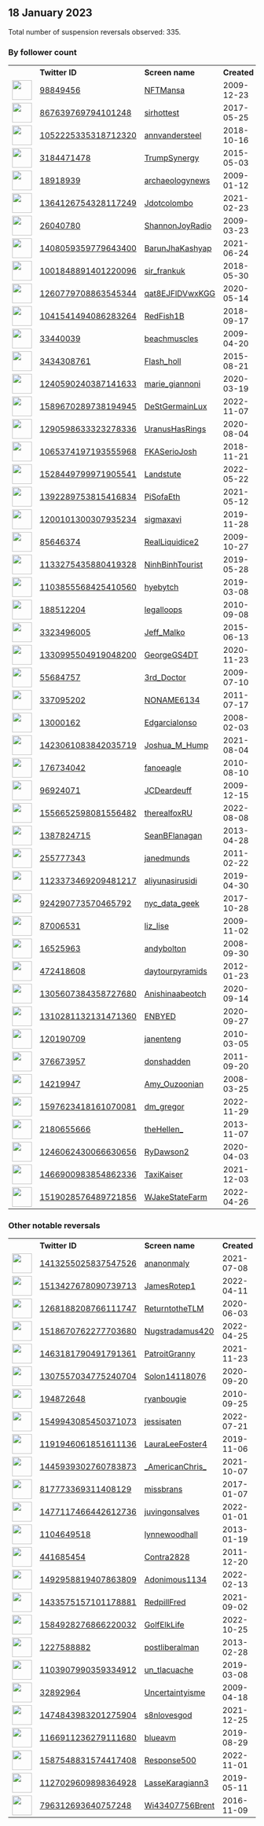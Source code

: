 
## 18 January 2023
Total number of suspension reversals observed: 335.

### By follower count
<table><tr><th></th><th align="left">Twitter ID</th><th align="left">Screen name</th>
<th align="left">Created</th><th align="left">Status</th><th align="left">Suspended</th><th align="left">Followers</th>
<tr><td><a href="https://pbs.twimg.com/profile_images/1635477864899395585/tIEJPpMP_normal.jpg"><img src="https://pbs.twimg.com/profile_images/1635477864899395585/tIEJPpMP_normal.jpg" width="40px" height="40px" align="center"/></a></td><td><a href="https://twitter.com/intent/user?user_id=98849456">98849456</a></td><td><a href="https://twitter.com/NFTMansa">NFTMansa</a></td><td>2009-12-23</td><td align="center"></td><td>2023-01-13</td><td>108323</td></tr>
<tr><td><a href="https://pbs.twimg.com/profile_images/1621724574395305984/CLylZocU_normal.jpg"><img src="https://pbs.twimg.com/profile_images/1621724574395305984/CLylZocU_normal.jpg" width="40px" height="40px" align="center"/></a></td><td><a href="https://twitter.com/intent/user?user_id=867639769794101248">867639769794101248</a></td><td><a href="https://twitter.com/sirhottest">sirhottest</a></td><td>2017-05-25</td><td align="center"></td><td>2022-11-24</td><td>93321</td></tr>
<tr><td><a href="https://pbs.twimg.com/profile_images/1623504501947629571/eHq1v02g_normal.jpg"><img src="https://pbs.twimg.com/profile_images/1623504501947629571/eHq1v02g_normal.jpg" width="40px" height="40px" align="center"/></a></td><td><a href="https://twitter.com/intent/user?user_id=1052225335318712320">1052225335318712320</a></td><td><a href="https://twitter.com/annvandersteel">annvandersteel</a></td><td>2018-10-16</td><td align="center"></td><td></td><td>81542</td></tr>
<tr><td><a href="https://pbs.twimg.com/profile_images/1002235587808694274/osA1ld-Z_normal.jpg"><img src="https://pbs.twimg.com/profile_images/1002235587808694274/osA1ld-Z_normal.jpg" width="40px" height="40px" align="center"/></a></td><td><a href="https://twitter.com/intent/user?user_id=3184471478">3184471478</a></td><td><a href="https://twitter.com/TrumpSynergy">TrumpSynergy</a></td><td>2015-05-03</td><td align="center"></td><td></td><td>51102</td></tr>
<tr><td><a href="https://pbs.twimg.com/profile_images/70837918/P40112644e_1__normal.jpg"><img src="https://pbs.twimg.com/profile_images/70837918/P40112644e_1__normal.jpg" width="40px" height="40px" align="center"/></a></td><td><a href="https://twitter.com/intent/user?user_id=18918939">18918939</a></td><td><a href="https://twitter.com/archaeologynews">archaeologynews</a></td><td>2009-01-12</td><td align="center"></td><td>2023-01-13</td><td>31595</td></tr>
<tr><td><a href="https://pbs.twimg.com/profile_images/1641635540385804288/Afzxo_PR_normal.jpg"><img src="https://pbs.twimg.com/profile_images/1641635540385804288/Afzxo_PR_normal.jpg" width="40px" height="40px" align="center"/></a></td><td><a href="https://twitter.com/intent/user?user_id=1364126754328117249">1364126754328117249</a></td><td><a href="https://twitter.com/Jdotcolombo">Jdotcolombo</a></td><td>2021-02-23</td><td align="center"></td><td>2022-10-05</td><td>24342</td></tr>
<tr><td><a href="https://pbs.twimg.com/profile_images/1273069360953909248/C2kzuW93_normal.jpg"><img src="https://pbs.twimg.com/profile_images/1273069360953909248/C2kzuW93_normal.jpg" width="40px" height="40px" align="center"/></a></td><td><a href="https://twitter.com/intent/user?user_id=26040780">26040780</a></td><td><a href="https://twitter.com/ShannonJoyRadio">ShannonJoyRadio</a></td><td>2009-03-23</td><td align="center"></td><td>2022-03-11</td><td>23420</td></tr>
<tr><td><a href="https://pbs.twimg.com/profile_images/1626828128499924992/356cO6Iz_normal.jpg"><img src="https://pbs.twimg.com/profile_images/1626828128499924992/356cO6Iz_normal.jpg" width="40px" height="40px" align="center"/></a></td><td><a href="https://twitter.com/intent/user?user_id=1408059359779643400">1408059359779643400</a></td><td><a href="https://twitter.com/BarunJhaKashyap">BarunJhaKashyap</a></td><td>2021-06-24</td><td align="center"></td><td>2022-12-31</td><td>19102</td></tr>
<tr><td><a href="https://pbs.twimg.com/profile_images/1630297810510794752/0LvZ387L_normal.jpg"><img src="https://pbs.twimg.com/profile_images/1630297810510794752/0LvZ387L_normal.jpg" width="40px" height="40px" align="center"/></a></td><td><a href="https://twitter.com/intent/user?user_id=1001848891401220096">1001848891401220096</a></td><td><a href="https://twitter.com/sir_frankuk">sir_frankuk</a></td><td>2018-05-30</td><td align="center"></td><td>2022-07-04</td><td>16892</td></tr>
<tr><td><a href="https://pbs.twimg.com/profile_images/1634756576023318528/ElWJEz5d_normal.jpg"><img src="https://pbs.twimg.com/profile_images/1634756576023318528/ElWJEz5d_normal.jpg" width="40px" height="40px" align="center"/></a></td><td><a href="https://twitter.com/intent/user?user_id=1260779708863545344">1260779708863545344</a></td><td><a href="https://twitter.com/qat8EJFlDVwxKGG">qat8EJFlDVwxKGG</a></td><td>2020-05-14</td><td align="center"></td><td>2023-01-12</td><td>15054</td></tr>
<tr><td><a href="https://pbs.twimg.com/profile_images/1617345848551038977/kpar0dQN_normal.jpg"><img src="https://pbs.twimg.com/profile_images/1617345848551038977/kpar0dQN_normal.jpg" width="40px" height="40px" align="center"/></a></td><td><a href="https://twitter.com/intent/user?user_id=1041541494086283264">1041541494086283264</a></td><td><a href="https://twitter.com/RedFish1B">RedFish1B</a></td><td>2018-09-17</td><td align="center"></td><td>2022-03-02</td><td>14693</td></tr>
<tr><td><a href="https://pbs.twimg.com/profile_images/1430937893791485953/f3gSr59Q_normal.jpg"><img src="https://pbs.twimg.com/profile_images/1430937893791485953/f3gSr59Q_normal.jpg" width="40px" height="40px" align="center"/></a></td><td><a href="https://twitter.com/intent/user?user_id=33440039">33440039</a></td><td><a href="https://twitter.com/beachmuscles">beachmuscles</a></td><td>2009-04-20</td><td align="center"></td><td>2022-11-24</td><td>12808</td></tr>
<tr><td><a href="https://pbs.twimg.com/profile_images/1584084957521186817/zot3mVd6_normal.jpg"><img src="https://pbs.twimg.com/profile_images/1584084957521186817/zot3mVd6_normal.jpg" width="40px" height="40px" align="center"/></a></td><td><a href="https://twitter.com/intent/user?user_id=3434308761">3434308761</a></td><td><a href="https://twitter.com/Flash_holl">Flash_holl</a></td><td>2015-08-21</td><td align="center">🚫</td><td>2022-11-02</td><td>10711</td></tr>
<tr><td><a href="https://pbs.twimg.com/profile_images/1609600085309931528/-6xbHJWJ_normal.jpg"><img src="https://pbs.twimg.com/profile_images/1609600085309931528/-6xbHJWJ_normal.jpg" width="40px" height="40px" align="center"/></a></td><td><a href="https://twitter.com/intent/user?user_id=1240590240387141633">1240590240387141633</a></td><td><a href="https://twitter.com/marie_giannoni">marie_giannoni</a></td><td>2020-03-19</td><td align="center"></td><td>2023-01-13</td><td>9646</td></tr>
<tr><td><a href="https://pbs.twimg.com/profile_images/1596284580343980034/xehi5jhh_normal.jpg"><img src="https://pbs.twimg.com/profile_images/1596284580343980034/xehi5jhh_normal.jpg" width="40px" height="40px" align="center"/></a></td><td><a href="https://twitter.com/intent/user?user_id=1589670289738194945">1589670289738194945</a></td><td><a href="https://twitter.com/DeStGermainLux">DeStGermainLux</a></td><td>2022-11-07</td><td align="center"></td><td>2023-01-01</td><td>9065</td></tr>
<tr><td><a href="https://pbs.twimg.com/profile_images/1640757055462973442/tozRTGYW_normal.jpg"><img src="https://pbs.twimg.com/profile_images/1640757055462973442/tozRTGYW_normal.jpg" width="40px" height="40px" align="center"/></a></td><td><a href="https://twitter.com/intent/user?user_id=1290598633323278336">1290598633323278336</a></td><td><a href="https://twitter.com/UranusHasRings">UranusHasRings</a></td><td>2020-08-04</td><td align="center"></td><td>2022-12-25</td><td>8474</td></tr>
<tr><td><a href="https://pbs.twimg.com/profile_images/1617445576831864832/m-vMUVFK_normal.jpg"><img src="https://pbs.twimg.com/profile_images/1617445576831864832/m-vMUVFK_normal.jpg" width="40px" height="40px" align="center"/></a></td><td><a href="https://twitter.com/intent/user?user_id=1065374197193555968">1065374197193555968</a></td><td><a href="https://twitter.com/FKASerioJosh">FKASerioJosh</a></td><td>2018-11-21</td><td align="center"></td><td>2022-09-15</td><td>7723</td></tr>
<tr><td><a href="https://pbs.twimg.com/profile_images/1625442570091352067/aOCGrlII_normal.jpg"><img src="https://pbs.twimg.com/profile_images/1625442570091352067/aOCGrlII_normal.jpg" width="40px" height="40px" align="center"/></a></td><td><a href="https://twitter.com/intent/user?user_id=1528449799971905541">1528449799971905541</a></td><td><a href="https://twitter.com/Landstute">Landstute</a></td><td>2022-05-22</td><td align="center">👋</td><td>2022-10-11</td><td>7353</td></tr>
<tr><td><a href="https://pbs.twimg.com/profile_images/1506126428768808964/HmI7_Us8_normal.jpg"><img src="https://pbs.twimg.com/profile_images/1506126428768808964/HmI7_Us8_normal.jpg" width="40px" height="40px" align="center"/></a></td><td><a href="https://twitter.com/intent/user?user_id=1392289753815416834">1392289753815416834</a></td><td><a href="https://twitter.com/PiSofaEth">PiSofaEth</a></td><td>2021-05-12</td><td align="center"></td><td>2023-01-11</td><td>5869</td></tr>
<tr><td><a href="https://pbs.twimg.com/profile_images/1607013957486739457/O8aZ2b9h_normal.jpg"><img src="https://pbs.twimg.com/profile_images/1607013957486739457/O8aZ2b9h_normal.jpg" width="40px" height="40px" align="center"/></a></td><td><a href="https://twitter.com/intent/user?user_id=1200101300307935234">1200101300307935234</a></td><td><a href="https://twitter.com/sigmaxavi">sigmaxavi</a></td><td>2019-11-28</td><td align="center"></td><td>2023-01-12</td><td>5281</td></tr>
<tr><td><a href="https://pbs.twimg.com/profile_images/1247328865703399425/y5Fg9i2R_normal.jpg"><img src="https://pbs.twimg.com/profile_images/1247328865703399425/y5Fg9i2R_normal.jpg" width="40px" height="40px" align="center"/></a></td><td><a href="https://twitter.com/intent/user?user_id=85646374">85646374</a></td><td><a href="https://twitter.com/RealLiquidice2">RealLiquidice2</a></td><td>2009-10-27</td><td align="center"></td><td>2022-11-07</td><td>5177</td></tr>
<tr><td><a href="https://pbs.twimg.com/profile_images/1136333222537601024/PfwFWMmC_normal.jpg"><img src="https://pbs.twimg.com/profile_images/1136333222537601024/PfwFWMmC_normal.jpg" width="40px" height="40px" align="center"/></a></td><td><a href="https://twitter.com/intent/user?user_id=1133275435880419328">1133275435880419328</a></td><td><a href="https://twitter.com/NinhBinhTourist">NinhBinhTourist</a></td><td>2019-05-28</td><td align="center"></td><td>2023-01-03</td><td>5146</td></tr>
<tr><td><a href="https://pbs.twimg.com/profile_images/1539720598619824128/VBYIR9IF_normal.jpg"><img src="https://pbs.twimg.com/profile_images/1539720598619824128/VBYIR9IF_normal.jpg" width="40px" height="40px" align="center"/></a></td><td><a href="https://twitter.com/intent/user?user_id=1103855568425410560">1103855568425410560</a></td><td><a href="https://twitter.com/hyebytch">hyebytch</a></td><td>2019-03-08</td><td align="center"></td><td>2023-01-13</td><td>5050</td></tr>
<tr><td><a href="https://pbs.twimg.com/profile_images/1632177918360141826/7BfIVME__normal.jpg"><img src="https://pbs.twimg.com/profile_images/1632177918360141826/7BfIVME__normal.jpg" width="40px" height="40px" align="center"/></a></td><td><a href="https://twitter.com/intent/user?user_id=188512204">188512204</a></td><td><a href="https://twitter.com/legalloops">legalloops</a></td><td>2010-09-08</td><td align="center"></td><td>2023-01-13</td><td>4481</td></tr>
<tr><td><a href="https://pbs.twimg.com/profile_images/1601707665549402117/xzUmZ-nk_normal.jpg"><img src="https://pbs.twimg.com/profile_images/1601707665549402117/xzUmZ-nk_normal.jpg" width="40px" height="40px" align="center"/></a></td><td><a href="https://twitter.com/intent/user?user_id=3323496005">3323496005</a></td><td><a href="https://twitter.com/Jeff_Malko">Jeff_Malko</a></td><td>2015-06-13</td><td align="center"></td><td>2023-01-07</td><td>4381</td></tr>
<tr><td><a href="https://pbs.twimg.com/profile_images/1331000800726949889/6_Ra0DNQ_normal.jpg"><img src="https://pbs.twimg.com/profile_images/1331000800726949889/6_Ra0DNQ_normal.jpg" width="40px" height="40px" align="center"/></a></td><td><a href="https://twitter.com/intent/user?user_id=1330995504919048200">1330995504919048200</a></td><td><a href="https://twitter.com/GeorgeGS4DT">GeorgeGS4DT</a></td><td>2020-11-23</td><td align="center"></td><td>2022-11-29</td><td>4337</td></tr>
<tr><td><a href="https://pbs.twimg.com/profile_images/1348901286821978112/g5H9a2sV_normal.jpg"><img src="https://pbs.twimg.com/profile_images/1348901286821978112/g5H9a2sV_normal.jpg" width="40px" height="40px" align="center"/></a></td><td><a href="https://twitter.com/intent/user?user_id=55684757">55684757</a></td><td><a href="https://twitter.com/3rd_Doctor">3rd_Doctor</a></td><td>2009-07-10</td><td align="center"></td><td></td><td>4303</td></tr>
<tr><td><a href="https://pbs.twimg.com/profile_images/1515252401380507648/eEgV_bUo_normal.jpg"><img src="https://pbs.twimg.com/profile_images/1515252401380507648/eEgV_bUo_normal.jpg" width="40px" height="40px" align="center"/></a></td><td><a href="https://twitter.com/intent/user?user_id=337095202">337095202</a></td><td><a href="https://twitter.com/NONAME6134">NONAME6134</a></td><td>2011-07-17</td><td align="center"></td><td>2023-01-12</td><td>3849</td></tr>
<tr><td><a href="https://pbs.twimg.com/profile_images/768126494631747586/eOhsJgHB_normal.jpg"><img src="https://pbs.twimg.com/profile_images/768126494631747586/eOhsJgHB_normal.jpg" width="40px" height="40px" align="center"/></a></td><td><a href="https://twitter.com/intent/user?user_id=13000162">13000162</a></td><td><a href="https://twitter.com/Edgarcialonso">Edgarcialonso</a></td><td>2008-02-03</td><td align="center"></td><td>2022-07-30</td><td>3419</td></tr>
<tr><td><a href="https://pbs.twimg.com/profile_images/1638608288081125406/tdiVDEZT_normal.jpg"><img src="https://pbs.twimg.com/profile_images/1638608288081125406/tdiVDEZT_normal.jpg" width="40px" height="40px" align="center"/></a></td><td><a href="https://twitter.com/intent/user?user_id=1423061083842035719">1423061083842035719</a></td><td><a href="https://twitter.com/Joshua_M_Hump">Joshua_M_Hump</a></td><td>2021-08-04</td><td align="center"></td><td>2022-09-22</td><td>3357</td></tr>
<tr><td><a href="https://pbs.twimg.com/profile_images/1630427352822939650/hAvHu42q_normal.jpg"><img src="https://pbs.twimg.com/profile_images/1630427352822939650/hAvHu42q_normal.jpg" width="40px" height="40px" align="center"/></a></td><td><a href="https://twitter.com/intent/user?user_id=176734042">176734042</a></td><td><a href="https://twitter.com/fanoeagle">fanoeagle</a></td><td>2010-08-10</td><td align="center"></td><td>2023-01-12</td><td>3243</td></tr>
<tr><td><a href="https://pbs.twimg.com/profile_images/1416795381229400066/PqmPPVKw_normal.jpg"><img src="https://pbs.twimg.com/profile_images/1416795381229400066/PqmPPVKw_normal.jpg" width="40px" height="40px" align="center"/></a></td><td><a href="https://twitter.com/intent/user?user_id=96924071">96924071</a></td><td><a href="https://twitter.com/JCDeardeuff">JCDeardeuff</a></td><td>2009-12-15</td><td align="center"></td><td>2022-10-14</td><td>3092</td></tr>
<tr><td><a href="https://pbs.twimg.com/profile_images/1636992242245148672/87qQTn9i_normal.jpg"><img src="https://pbs.twimg.com/profile_images/1636992242245148672/87qQTn9i_normal.jpg" width="40px" height="40px" align="center"/></a></td><td><a href="https://twitter.com/intent/user?user_id=1556652598081556482">1556652598081556482</a></td><td><a href="https://twitter.com/therealfoxRU">therealfoxRU</a></td><td>2022-08-08</td><td align="center">🔒</td><td>2022-11-22</td><td>3047</td></tr>
<tr><td><a href="https://pbs.twimg.com/profile_images/1459442801788207107/jIlgVVb7_normal.jpg"><img src="https://pbs.twimg.com/profile_images/1459442801788207107/jIlgVVb7_normal.jpg" width="40px" height="40px" align="center"/></a></td><td><a href="https://twitter.com/intent/user?user_id=1387824715">1387824715</a></td><td><a href="https://twitter.com/SeanBFlanagan">SeanBFlanagan</a></td><td>2013-04-28</td><td align="center"></td><td>2022-07-16</td><td>2984</td></tr>
<tr><td><a href="https://pbs.twimg.com/profile_images/1012051510623027200/CCruOfUM_normal.jpg"><img src="https://pbs.twimg.com/profile_images/1012051510623027200/CCruOfUM_normal.jpg" width="40px" height="40px" align="center"/></a></td><td><a href="https://twitter.com/intent/user?user_id=255777343">255777343</a></td><td><a href="https://twitter.com/janedmunds">janedmunds</a></td><td>2011-02-22</td><td align="center"></td><td>2023-01-12</td><td>2901</td></tr>
<tr><td><a href="https://pbs.twimg.com/profile_images/1567960120335671304/9YksbcBS_normal.jpg"><img src="https://pbs.twimg.com/profile_images/1567960120335671304/9YksbcBS_normal.jpg" width="40px" height="40px" align="center"/></a></td><td><a href="https://twitter.com/intent/user?user_id=1123373469209481217">1123373469209481217</a></td><td><a href="https://twitter.com/aliyunasirusidi">aliyunasirusidi</a></td><td>2019-04-30</td><td align="center"></td><td>2023-01-10</td><td>2696</td></tr>
<tr><td><a href="https://pbs.twimg.com/profile_images/1309207681836683267/WG8C7QqJ_normal.jpg"><img src="https://pbs.twimg.com/profile_images/1309207681836683267/WG8C7QqJ_normal.jpg" width="40px" height="40px" align="center"/></a></td><td><a href="https://twitter.com/intent/user?user_id=924290773570465792">924290773570465792</a></td><td><a href="https://twitter.com/nyc_data_geek">nyc_data_geek</a></td><td>2017-10-28</td><td align="center"></td><td>2022-08-03</td><td>2621</td></tr>
<tr><td><a href="https://pbs.twimg.com/profile_images/1615175985292365824/jpVogO4k_normal.jpg"><img src="https://pbs.twimg.com/profile_images/1615175985292365824/jpVogO4k_normal.jpg" width="40px" height="40px" align="center"/></a></td><td><a href="https://twitter.com/intent/user?user_id=87006531">87006531</a></td><td><a href="https://twitter.com/liz_lise">liz_lise</a></td><td>2009-11-02</td><td align="center"></td><td>2022-08-11</td><td>2487</td></tr>
<tr><td><a href="https://pbs.twimg.com/profile_images/1639583132251815936/f4YES0ZX_normal.jpg"><img src="https://pbs.twimg.com/profile_images/1639583132251815936/f4YES0ZX_normal.jpg" width="40px" height="40px" align="center"/></a></td><td><a href="https://twitter.com/intent/user?user_id=16525963">16525963</a></td><td><a href="https://twitter.com/andybolton">andybolton</a></td><td>2008-09-30</td><td align="center"></td><td>2022-08-18</td><td>2343</td></tr>
<tr><td><a href="https://pbs.twimg.com/profile_images/966139562622930945/KEvY4zNo_normal.jpg"><img src="https://pbs.twimg.com/profile_images/966139562622930945/KEvY4zNo_normal.jpg" width="40px" height="40px" align="center"/></a></td><td><a href="https://twitter.com/intent/user?user_id=472418608">472418608</a></td><td><a href="https://twitter.com/daytourpyramids">daytourpyramids</a></td><td>2012-01-23</td><td align="center"></td><td>2023-01-09</td><td>2295</td></tr>
<tr><td><a href="https://pbs.twimg.com/profile_images/1639025807376154624/YXZTyozC_normal.jpg"><img src="https://pbs.twimg.com/profile_images/1639025807376154624/YXZTyozC_normal.jpg" width="40px" height="40px" align="center"/></a></td><td><a href="https://twitter.com/intent/user?user_id=1305607384358727680">1305607384358727680</a></td><td><a href="https://twitter.com/Anishinaabeotch">Anishinaabeotch</a></td><td>2020-09-14</td><td align="center"></td><td>2023-01-13</td><td>2261</td></tr>
<tr><td><a href="https://pbs.twimg.com/profile_images/1609746552787968000/oNQr7yTV_normal.jpg"><img src="https://pbs.twimg.com/profile_images/1609746552787968000/oNQr7yTV_normal.jpg" width="40px" height="40px" align="center"/></a></td><td><a href="https://twitter.com/intent/user?user_id=1310281132131471360">1310281132131471360</a></td><td><a href="https://twitter.com/ENBYED">ENBYED</a></td><td>2020-09-27</td><td align="center"></td><td>2023-01-10</td><td>2238</td></tr>
<tr><td><a href="https://pbs.twimg.com/profile_images/1011347896493531137/dM5XdtbB_normal.jpg"><img src="https://pbs.twimg.com/profile_images/1011347896493531137/dM5XdtbB_normal.jpg" width="40px" height="40px" align="center"/></a></td><td><a href="https://twitter.com/intent/user?user_id=120190709">120190709</a></td><td><a href="https://twitter.com/janenteng">janenteng</a></td><td>2010-03-05</td><td align="center"></td><td></td><td>2171</td></tr>
<tr><td><a href="https://pbs.twimg.com/profile_images/1599226137695043584/UiXks7VF_normal.jpg"><img src="https://pbs.twimg.com/profile_images/1599226137695043584/UiXks7VF_normal.jpg" width="40px" height="40px" align="center"/></a></td><td><a href="https://twitter.com/intent/user?user_id=376673957">376673957</a></td><td><a href="https://twitter.com/donshadden">donshadden</a></td><td>2011-09-20</td><td align="center"></td><td>2023-01-06</td><td>1941</td></tr>
<tr><td><a href="https://pbs.twimg.com/profile_images/1538002698926141441/SyZ-jGeE_normal.jpg"><img src="https://pbs.twimg.com/profile_images/1538002698926141441/SyZ-jGeE_normal.jpg" width="40px" height="40px" align="center"/></a></td><td><a href="https://twitter.com/intent/user?user_id=14219947">14219947</a></td><td><a href="https://twitter.com/Amy_Ouzoonian">Amy_Ouzoonian</a></td><td>2008-03-25</td><td align="center"></td><td>2023-01-10</td><td>1888</td></tr>
<tr><td><a href="https://pbs.twimg.com/profile_images/1597631916563468292/LqOQgvpU_normal.jpg"><img src="https://pbs.twimg.com/profile_images/1597631916563468292/LqOQgvpU_normal.jpg" width="40px" height="40px" align="center"/></a></td><td><a href="https://twitter.com/intent/user?user_id=1597623418161070081">1597623418161070081</a></td><td><a href="https://twitter.com/dm_gregor">dm_gregor</a></td><td>2022-11-29</td><td align="center"></td><td>2023-01-09</td><td>1787</td></tr>
<tr><td><a href="https://pbs.twimg.com/profile_images/1324984122209673216/wfG2TyzB_normal.jpg"><img src="https://pbs.twimg.com/profile_images/1324984122209673216/wfG2TyzB_normal.jpg" width="40px" height="40px" align="center"/></a></td><td><a href="https://twitter.com/intent/user?user_id=2180655666">2180655666</a></td><td><a href="https://twitter.com/theHellen_">theHellen_</a></td><td>2013-11-07</td><td align="center"></td><td>2022-08-15</td><td>1685</td></tr>
<tr><td><a href="https://pbs.twimg.com/profile_images/1615732693245001730/Q5e6QxY5_normal.jpg"><img src="https://pbs.twimg.com/profile_images/1615732693245001730/Q5e6QxY5_normal.jpg" width="40px" height="40px" align="center"/></a></td><td><a href="https://twitter.com/intent/user?user_id=1246062430066630656">1246062430066630656</a></td><td><a href="https://twitter.com/RyDawson2">RyDawson2</a></td><td>2020-04-03</td><td align="center"></td><td></td><td>1567</td></tr>
<tr><td><a href="https://pbs.twimg.com/profile_images/1629199857880649729/0VpQKbx4_normal.jpg"><img src="https://pbs.twimg.com/profile_images/1629199857880649729/0VpQKbx4_normal.jpg" width="40px" height="40px" align="center"/></a></td><td><a href="https://twitter.com/intent/user?user_id=1466900983854862336">1466900983854862336</a></td><td><a href="https://twitter.com/TaxiKaiser">TaxiKaiser</a></td><td>2021-12-03</td><td align="center"></td><td>2022-12-29</td><td>1564</td></tr>
<tr><td><a href="https://pbs.twimg.com/profile_images/1519029868830380033/--P2iHLW_normal.jpg"><img src="https://pbs.twimg.com/profile_images/1519029868830380033/--P2iHLW_normal.jpg" width="40px" height="40px" align="center"/></a></td><td><a href="https://twitter.com/intent/user?user_id=1519028576489721856">1519028576489721856</a></td><td><a href="https://twitter.com/WJakeStateFarm">WJakeStateFarm</a></td><td>2022-04-26</td><td align="center"></td><td>2022-12-08</td><td>1478</td></tr>
</table>

### Other notable reversals
<table><tr><th></th><th align="left">Twitter ID</th><th align="left">Screen name</th>
<th align="left">Created</th><th align="left">Status</th><th align="left">Suspended</th><th align="left">Followers</th>
<tr><td><a href="https://pbs.twimg.com/profile_images/1508481535929843712/nR6JzCTC_normal.jpg"><img src="https://pbs.twimg.com/profile_images/1508481535929843712/nR6JzCTC_normal.jpg" width="40px" height="40px" align="center"/></a></td><td><a href="https://twitter.com/intent/user?user_id=1413255025837547526">1413255025837547526</a></td><td><a href="https://twitter.com/ananonmaly">ananonmaly</a></td><td>2021-07-08</td><td align="center"></td><td>2022-10-21</td><td>345</td></tr>
<tr><td><a href="https://pbs.twimg.com/profile_images/1541607246722899972/QLWjrn4q_normal.jpg"><img src="https://pbs.twimg.com/profile_images/1541607246722899972/QLWjrn4q_normal.jpg" width="40px" height="40px" align="center"/></a></td><td><a href="https://twitter.com/intent/user?user_id=1513427678090739713">1513427678090739713</a></td><td><a href="https://twitter.com/JamesRotep1">JamesRotep1</a></td><td>2022-04-11</td><td align="center"></td><td>2022-10-14</td><td>4</td></tr>
<tr><td><a href="https://pbs.twimg.com/profile_images/1550964374558449664/s7o4y_Il_normal.jpg"><img src="https://pbs.twimg.com/profile_images/1550964374558449664/s7o4y_Il_normal.jpg" width="40px" height="40px" align="center"/></a></td><td><a href="https://twitter.com/intent/user?user_id=1268188208766111747">1268188208766111747</a></td><td><a href="https://twitter.com/ReturntotheTLM">ReturntotheTLM</a></td><td>2020-06-03</td><td align="center"></td><td>2022-12-29</td><td>347</td></tr>
<tr><td><a href="https://pbs.twimg.com/profile_images/1518670940678238208/cI5_YzI6_normal.jpg"><img src="https://pbs.twimg.com/profile_images/1518670940678238208/cI5_YzI6_normal.jpg" width="40px" height="40px" align="center"/></a></td><td><a href="https://twitter.com/intent/user?user_id=1518670762277703680">1518670762277703680</a></td><td><a href="https://twitter.com/Nugstradamus420">Nugstradamus420</a></td><td>2022-04-25</td><td align="center"></td><td>2023-01-11</td><td>7</td></tr>
<tr><td><a href="https://pbs.twimg.com/profile_images/1612547227053948928/mLOe2Xrp_normal.jpg"><img src="https://pbs.twimg.com/profile_images/1612547227053948928/mLOe2Xrp_normal.jpg" width="40px" height="40px" align="center"/></a></td><td><a href="https://twitter.com/intent/user?user_id=1463181790491791361">1463181790491791361</a></td><td><a href="https://twitter.com/PatroitGranny">PatroitGranny</a></td><td>2021-11-23</td><td align="center"></td><td>2023-01-11</td><td>614</td></tr>
<tr><td><a href="https://abs.twimg.com/sticky/default_profile_images/default_profile_normal.png"><img src="https://abs.twimg.com/sticky/default_profile_images/default_profile_normal.png" width="40px" height="40px" align="center"/></a></td><td><a href="https://twitter.com/intent/user?user_id=1307557034775240704">1307557034775240704</a></td><td><a href="https://twitter.com/Solon14118076">Solon14118076</a></td><td>2020-09-20</td><td align="center"></td><td>2023-01-12</td><td>45</td></tr>
<tr><td><a href="https://pbs.twimg.com/profile_images/1758000522/image_normal.jpg"><img src="https://pbs.twimg.com/profile_images/1758000522/image_normal.jpg" width="40px" height="40px" align="center"/></a></td><td><a href="https://twitter.com/intent/user?user_id=194872648">194872648</a></td><td><a href="https://twitter.com/ryanbougie">ryanbougie</a></td><td>2010-09-25</td><td align="center"></td><td>2023-01-10</td><td>675</td></tr>
<tr><td><a href="https://pbs.twimg.com/profile_images/1562115139255549952/fge8IwQV_normal.jpg"><img src="https://pbs.twimg.com/profile_images/1562115139255549952/fge8IwQV_normal.jpg" width="40px" height="40px" align="center"/></a></td><td><a href="https://twitter.com/intent/user?user_id=1549943085450371073">1549943085450371073</a></td><td><a href="https://twitter.com/jessisaten">jessisaten</a></td><td>2022-07-21</td><td align="center">🔒</td><td>2023-01-13</td><td>551</td></tr>
<tr><td><a href="https://pbs.twimg.com/profile_images/1306291758557540360/yjZ9KYHY_normal.jpg"><img src="https://pbs.twimg.com/profile_images/1306291758557540360/yjZ9KYHY_normal.jpg" width="40px" height="40px" align="center"/></a></td><td><a href="https://twitter.com/intent/user?user_id=1191946061851611136">1191946061851611136</a></td><td><a href="https://twitter.com/LauraLeeFoster4">LauraLeeFoster4</a></td><td>2019-11-06</td><td align="center"></td><td>2023-01-13</td><td>192</td></tr>
<tr><td><a href="https://pbs.twimg.com/profile_images/1577873672483676160/MixJ5rnl_normal.jpg"><img src="https://pbs.twimg.com/profile_images/1577873672483676160/MixJ5rnl_normal.jpg" width="40px" height="40px" align="center"/></a></td><td><a href="https://twitter.com/intent/user?user_id=1445939302760783873">1445939302760783873</a></td><td><a href="https://twitter.com/_AmericanChris_">_AmericanChris_</a></td><td>2021-10-07</td><td align="center"></td><td>2022-12-05</td><td>309</td></tr>
<tr><td><a href="https://pbs.twimg.com/profile_images/1601812870882213888/18OQyE7k_normal.jpg"><img src="https://pbs.twimg.com/profile_images/1601812870882213888/18OQyE7k_normal.jpg" width="40px" height="40px" align="center"/></a></td><td><a href="https://twitter.com/intent/user?user_id=817773369311408129">817773369311408129</a></td><td><a href="https://twitter.com/missbrans">missbrans</a></td><td>2017-01-07</td><td align="center"></td><td>2022-12-23</td><td>547</td></tr>
<tr><td><a href="https://pbs.twimg.com/profile_images/1637815232247771139/L7iUNb_P_normal.jpg"><img src="https://pbs.twimg.com/profile_images/1637815232247771139/L7iUNb_P_normal.jpg" width="40px" height="40px" align="center"/></a></td><td><a href="https://twitter.com/intent/user?user_id=1477117466442612736">1477117466442612736</a></td><td><a href="https://twitter.com/juvingonsalves">juvingonsalves</a></td><td>2022-01-01</td><td align="center"></td><td>2022-12-01</td><td>211</td></tr>
<tr><td><a href="https://abs.twimg.com/sticky/default_profile_images/default_profile_normal.png"><img src="https://abs.twimg.com/sticky/default_profile_images/default_profile_normal.png" width="40px" height="40px" align="center"/></a></td><td><a href="https://twitter.com/intent/user?user_id=1104649518">1104649518</a></td><td><a href="https://twitter.com/lynnewoodhall">lynnewoodhall</a></td><td>2013-01-19</td><td align="center"></td><td>2022-12-29</td><td>193</td></tr>
<tr><td><a href="https://pbs.twimg.com/profile_images/1271821725186043904/HeEZJ3Pi_normal.jpg"><img src="https://pbs.twimg.com/profile_images/1271821725186043904/HeEZJ3Pi_normal.jpg" width="40px" height="40px" align="center"/></a></td><td><a href="https://twitter.com/intent/user?user_id=441685454">441685454</a></td><td><a href="https://twitter.com/Contra2828">Contra2828</a></td><td>2011-12-20</td><td align="center"></td><td>2023-01-09</td><td>39</td></tr>
<tr><td><a href="https://pbs.twimg.com/profile_images/1634323080385372160/RNQJnjuu_normal.jpg"><img src="https://pbs.twimg.com/profile_images/1634323080385372160/RNQJnjuu_normal.jpg" width="40px" height="40px" align="center"/></a></td><td><a href="https://twitter.com/intent/user?user_id=1492958819407863809">1492958819407863809</a></td><td><a href="https://twitter.com/Adonimous1134">Adonimous1134</a></td><td>2022-02-13</td><td align="center"></td><td>2023-01-13</td><td>408</td></tr>
<tr><td><a href="https://pbs.twimg.com/profile_images/1618813968717418496/ncXQ2FR1_normal.jpg"><img src="https://pbs.twimg.com/profile_images/1618813968717418496/ncXQ2FR1_normal.jpg" width="40px" height="40px" align="center"/></a></td><td><a href="https://twitter.com/intent/user?user_id=1433575157101178881">1433575157101178881</a></td><td><a href="https://twitter.com/RedpillFred">RedpillFred</a></td><td>2021-09-02</td><td align="center"></td><td>2023-01-13</td><td>52</td></tr>
<tr><td><a href="https://pbs.twimg.com/profile_images/1617333071208124417/FBVGovvh_normal.jpg"><img src="https://pbs.twimg.com/profile_images/1617333071208124417/FBVGovvh_normal.jpg" width="40px" height="40px" align="center"/></a></td><td><a href="https://twitter.com/intent/user?user_id=1584928276866220032">1584928276866220032</a></td><td><a href="https://twitter.com/GolfElkLife">GolfElkLife</a></td><td>2022-10-25</td><td align="center"></td><td>2023-01-16</td><td>218</td></tr>
<tr><td><a href="https://pbs.twimg.com/profile_images/1523659248147832833/Eq6sg7m5_normal.jpg"><img src="https://pbs.twimg.com/profile_images/1523659248147832833/Eq6sg7m5_normal.jpg" width="40px" height="40px" align="center"/></a></td><td><a href="https://twitter.com/intent/user?user_id=1227588882">1227588882</a></td><td><a href="https://twitter.com/postliberalman">postliberalman</a></td><td>2013-02-28</td><td align="center"></td><td>2023-01-12</td><td>442</td></tr>
<tr><td><a href="https://pbs.twimg.com/profile_images/1503450781818802193/OSLo1c0o_normal.jpg"><img src="https://pbs.twimg.com/profile_images/1503450781818802193/OSLo1c0o_normal.jpg" width="40px" height="40px" align="center"/></a></td><td><a href="https://twitter.com/intent/user?user_id=1103907990359334912">1103907990359334912</a></td><td><a href="https://twitter.com/un_tlacuache">un_tlacuache</a></td><td>2019-03-08</td><td align="center"></td><td>2023-01-06</td><td>58</td></tr>
<tr><td><a href="https://pbs.twimg.com/profile_images/1578138441182740480/ww0zwWXd_normal.jpg"><img src="https://pbs.twimg.com/profile_images/1578138441182740480/ww0zwWXd_normal.jpg" width="40px" height="40px" align="center"/></a></td><td><a href="https://twitter.com/intent/user?user_id=32892964">32892964</a></td><td><a href="https://twitter.com/Uncertaintyisme">Uncertaintyisme</a></td><td>2009-04-18</td><td align="center">🚫</td><td>2023-01-12</td><td>23</td></tr>
<tr><td><a href="https://pbs.twimg.com/profile_images/1509592099997421568/2nKw3z_P_normal.jpg"><img src="https://pbs.twimg.com/profile_images/1509592099997421568/2nKw3z_P_normal.jpg" width="40px" height="40px" align="center"/></a></td><td><a href="https://twitter.com/intent/user?user_id=1474843983201275904">1474843983201275904</a></td><td><a href="https://twitter.com/s8nlovesgod">s8nlovesgod</a></td><td>2021-12-25</td><td align="center"></td><td>2023-01-04</td><td>483</td></tr>
<tr><td><a href="https://abs.twimg.com/sticky/default_profile_images/default_profile_normal.png"><img src="https://abs.twimg.com/sticky/default_profile_images/default_profile_normal.png" width="40px" height="40px" align="center"/></a></td><td><a href="https://twitter.com/intent/user?user_id=1166911236279111680">1166911236279111680</a></td><td><a href="https://twitter.com/blueavm">blueavm</a></td><td>2019-08-29</td><td align="center"></td><td>2023-01-12</td><td>102</td></tr>
<tr><td><a href="https://pbs.twimg.com/profile_images/1610670125157584897/BVh9n2oy_normal.jpg"><img src="https://pbs.twimg.com/profile_images/1610670125157584897/BVh9n2oy_normal.jpg" width="40px" height="40px" align="center"/></a></td><td><a href="https://twitter.com/intent/user?user_id=1587548831574417408">1587548831574417408</a></td><td><a href="https://twitter.com/Response500">Response500</a></td><td>2022-11-01</td><td align="center"></td><td>2023-01-14</td><td>34</td></tr>
<tr><td><a href="https://pbs.twimg.com/profile_images/1127029882775642123/seXnfoNm_normal.jpg"><img src="https://pbs.twimg.com/profile_images/1127029882775642123/seXnfoNm_normal.jpg" width="40px" height="40px" align="center"/></a></td><td><a href="https://twitter.com/intent/user?user_id=1127029609898364928">1127029609898364928</a></td><td><a href="https://twitter.com/LasseKaragiann3">LasseKaragiann3</a></td><td>2019-05-11</td><td align="center"></td><td>2023-01-11</td><td>235</td></tr>
<tr><td><a href="https://pbs.twimg.com/profile_images/1610842454365700097/zjJSmFtz_normal.jpg"><img src="https://pbs.twimg.com/profile_images/1610842454365700097/zjJSmFtz_normal.jpg" width="40px" height="40px" align="center"/></a></td><td><a href="https://twitter.com/intent/user?user_id=796312693640757248">796312693640757248</a></td><td><a href="https://twitter.com/Wi43407756Brent">Wi43407756Brent</a></td><td>2016-11-09</td><td align="center"></td><td>2023-01-13</td><td>50</td></tr>
</table>
